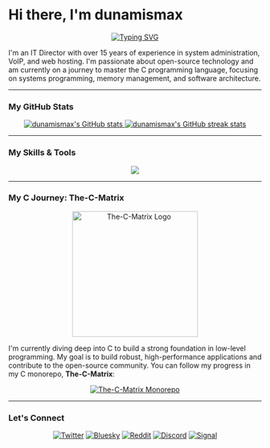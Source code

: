 # Hi there, I'm dunamismax

<p align="center">
  <a href="https://github.com/dunamismax">
    <img src="https://readme-typing-svg.herokuapp.com?font=Fira+Code&size=24&pause=1000&color=1DB954&center=true&vCenter=true&width=435&lines=IT+Director+%7C+C+Enthusiast;15%2B+Years+in+Tech;Mastering+Systems+Programming;Open-Source+Advocate;Self-Hosting+Proponent" alt="Typing SVG" />
  </a>
</p>

I'm an IT Director with over 15 years of experience in system administration, VoIP, and web hosting. I'm passionate about open-source technology and am currently on a journey to master the C programming language, focusing on systems programming, memory management, and software architecture.

---

### My GitHub Stats

<p align="center">
  <a href="https://github.com/dunamismax">
    <img src="https://github-readme-stats.vercel.app/api?username=dunamismax&show_icons=true&theme=dracula&include_all_commits=true&count_private=true" alt="dunamismax's GitHub stats" />
  </a>
  <a href="https://github.com/dunamismax">
    <img src="https://github-readme-streak-stats.herokuapp.com/?user=dunamismax&theme=dracula" alt="dunamismax's GitHub streak stats" />
  </a>
</p>

---

### My Skills & Tools

<p align="center">
  <a href="https://skillicons.dev">
    <img src="https://skillicons.dev/icons?i=c,cpp,python,typescript,rust,swift,html,css,nextjs,django,flask,nodejs,tailwind,vite,docker,git,github,cmake,nginx,vscode,raspberrypi,linux,debian,ubuntu,arch,windows,bash,powershell,sqlite" />
  </a>
</p>

---

### My C Journey: The-C-Matrix

<p align="center">
  <img src="https://raw.githubusercontent.com/dunamismax/The-C-Matrix/main/LLVMWyvernSmall.png" alt="The-C-Matrix Logo" width="250"/>
</p>

I'm currently diving deep into C to build a strong foundation in low-level programming. My goal is to build robust, high-performance applications and contribute to the open-source community. You can follow my progress in my C monorepo, **The-C-Matrix**:

<p align="center">
  <a href="https://github.com/dunamismax/The-C-Matrix">
    <img src="https://github-readme-stats.vercel.app/api/pin/?username=dunamismax&repo=The-C-Matrix&theme=dracula" alt="The-C-Matrix Monorepo" />
  </a>
</p>

---

### Let's Connect

<p align="center">
  <a href="https://twitter.com/dunamismax" target="_blank"><img src="https://img.shields.io/badge/Twitter-%231DA1F2.svg?&style=for-the-badge&logo=twitter&logoColor=white" alt="Twitter"></a>
  <a href="https://bsky.app/profile/dunamismax.bsky.social" target="_blank"><img src="https://img.shields.io/badge/Bluesky-blue?style=for-the-badge&logo=bluesky&logoColor=white" alt="Bluesky"></a>
  <a href="https://www.reddit.com/user/dunamismax" target="_blank"><img src="https://img.shields.io/badge/Reddit-%23FF4500.svg?&style=for-the-badge&logo=reddit&logoColor=white" alt="Reddit"></a>
  <a href="https://discord.com/users/dunamismax" target="_blank"><img src="https://img.shields.io/badge/Discord-dunamismax-7289DA.svg?style=for-the-badge&logo=discord&logoColor=white" alt="Discord"></a>
  <a href="https://signal.me/#p/+dunamismax.66" target="_blank"><img src="https://img.shields.io/badge/Signal-dunamismax.66-3A76F0.svg?style=for-the-badge&logo=signal&logoColor=white" alt="Signal"></a>
</p>

